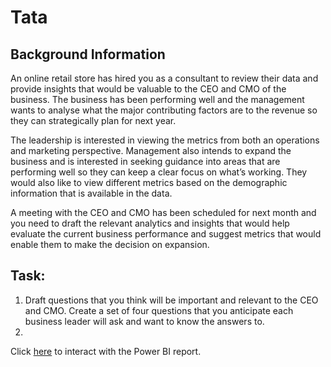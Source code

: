 # Tata

## Background Information

An online retail store has hired you as a consultant to review their data and provide insights that would be valuable to the CEO and CMO of the business.
The business has been performing well and the management wants to analyse what the major contributing factors are to the revenue so they can strategically plan for 
next year.

The leadership is interested in viewing the metrics from both an operations and marketing perspective. Management also intends to expand the business and is 
interested in seeking guidance into areas that are performing well so they can keep a clear focus on what’s working. They would also like to view different metrics 
based on the demographic information that is available in the data.

A meeting with the CEO and CMO has been scheduled for next month and you need to draft the relevant analytics and insights that would help evaluate the current 
business performance and suggest metrics that would enable them to make the decision on expansion.

## Task:

1. Draft questions that you think will be important and relevant to the CEO and CMO. Create a set of four questions that you anticipate each business leader will ask
    and want to know the answers to.
2.

Click [here](https://www.novypro.com/project/foragetata-task-3) to interact with the Power BI report.
